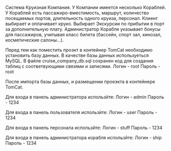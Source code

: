 Система Круизная Компания. У Компании имеется несколько
Кораблей. У Кораблей есть пассажиро-вместимость, маршрут, количество
посещаемых портов, длительность одного круиза, персонал. Клиент
выбирает и оплачивает круиз. Выбирает Экскурсии по прибытии в порт за
дополнительную плату. Администратор Корабля указывает бонусы для
пассажиров, учитывая класс билета (бассейн, спорт зал, кинозал,
косметические салоны...).

Перед тем как поместить проэкт в контейнер TomCat необходимо установить базу данных.
В качестве базы данных используеться MySQL. 
В файле cruise_company_db.sql сохранен код для создания таблиц c соответвующими связями и записями.
Логин - root
Пароль - root 

После импорта базы данных, и размещении проеэкта в контейнере TomCat.

Для входа в панель администратора использйте:
Логин - admin
Пароль - 1234 

Для входа в панель пользователя использйте:
Логин - user
Пароль - 1234 

Для входа в панель персонала использйте:
Логин - stuff
Пароль - 1234 

Для входа в панель администратора корабля использйте:
Логин - ship
Пароль - 1234 